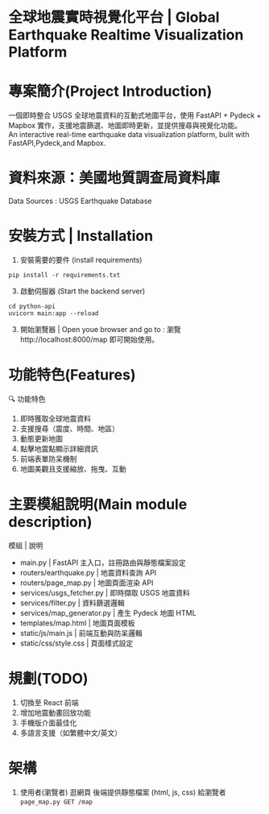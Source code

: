 # 全球地震實時視覺化平台 | Global Earthquake Realtime Visualization Platform


# 專案簡介(Project Introduction)
一個即時整合 USGS 全球地震資料的互動式地圖平台，使用 FastAPI + Pydeck + Mapbox 實作，支援地震篩選、地圖即時更新，並提供搜尋與視覺化功能。  
An interactive real-time earthquake data visualization platform, bulit with FastAPI,Pydeck,and Mapbox.

# 資料來源：美國地質調查局資料庫  
Data Sources : USGS Earthquake Database  

# 安裝方式 | Installation
1. 安裝需要的要件 (install requirements)
```
pip install -r requirements.txt
```
3. 啟動伺服器 (Start the backend server)
```
cd python-api
uvicorn main:app --reload
```
3. 開始瀏覽器 | Open youe browser and go to :
瀏覽 http://localhost:8000/map 即可開始使用。

# 功能特色(Features)
🔍 功能特色
1. 即時獲取全球地震資料
2. 支援搜尋（震度、時間、地區）
3. 動態更新地圖
4. 點擊地震點顯示詳細資訊
5. 前端表單防呆機制
6. 地圖美觀且支援縮放、拖曳、互動

# 主要模組說明(Main module description)
模組 | 說明
- main.py | FastAPI 主入口，註冊路由與靜態檔案設定
- routers/earthquake.py | 地震資料查詢 API
- routers/page_map.py | 地圖頁面渲染 API
- services/usgs_fetcher.py | 即時擷取 USGS 地震資料
- services/filter.py | 資料篩選邏輯
- services/map_generator.py | 產生 Pydeck 地圖 HTML
- templates/map.html | 地圖頁面模板
- static/js/main.js | 前端互動與防呆邏輯
- static/css/style.css | 頁面樣式設定

# 規劃(TODO)
1.  切換至 React 前端
2. 增加地震動畫回放功能
3. 手機版介面最佳化
4. 多語言支援（如繁體中文/英文）


# 架構

1. 使用者(瀏覽者) 逛網頁
    後端提供靜態檔案 (html, js, css) 給瀏覽者
    `page_map.py GET /map`
